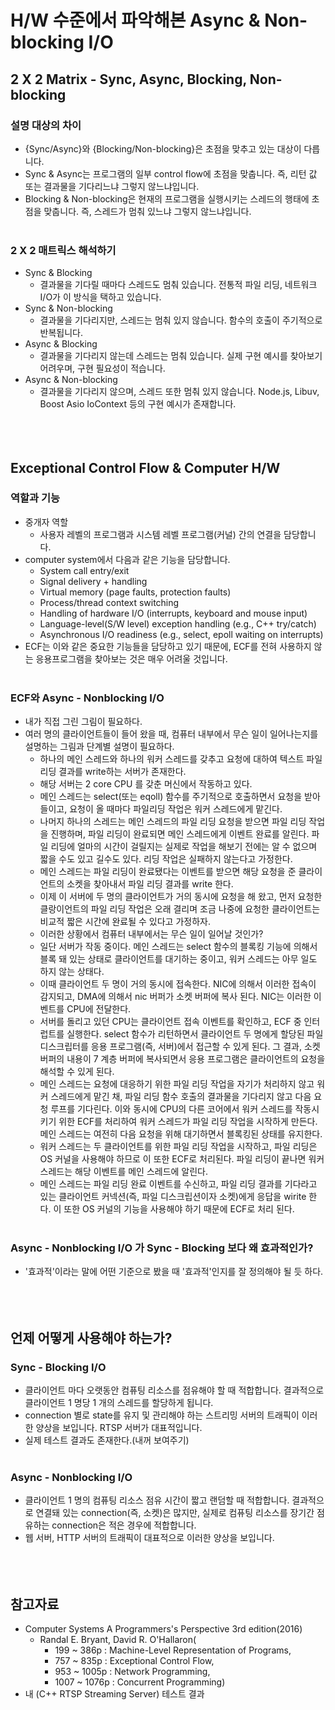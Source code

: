 # H/W 수준에서 파악해본 Async & Non-blocking I/O



## 2 X 2 Matrix - Sync, Async, Blocking, Non-blocking

### 설명 대상의 차이
- {Sync/Async}와 {Blocking/Non-blocking}은 초점을 맞추고 있는 대상이 다릅니다.
- Sync & Async는 프로그램의 일부 control flow에 초점을 맞춥니다. 즉, 리턴 값 또는 결과물을 기다리느냐 그렇지 않느냐입니다.
- Blocking & Non-blocking은 현재의 프로그램을 실행시키는 스레드의 행태에 초점을 맞춥니다. 즉, 스레드가 멈춰 있느냐 그렇지 않느냐입니다.
<br><br/>

### 2 X 2 매트릭스 해석하기
- Sync & Blocking
  - 결과물을 기다릴 때마다 스레드도 멈춰 있습니다. 전통적 파일 리딩, 네트워크 I/O가 이 방식을 택하고 있습니다.
- Sync & Non-blocking
  - 결과물을 기다리지만, 스레드는 멈춰 있지 않습니다. 함수의 호출이 주기적으로 반복됩니다.
- Async & Blocking
  - 결과물을 기다리지 않는데 스레드는 멈춰 있습니다. 실제 구현 예시를 찾아보기 어려우며, 구현 필요성이 적습니다.
- Async & Non-blocking
  - 결과물을 기다리지 않으며, 스레드 또한 멈춰 있지 않습니다. Node.js, Libuv, Boost Asio IoContext 등의 구현 예시가 존재합니다.
<br><br/><br><br/>



## Exceptional Control Flow & Computer H/W

### 역할과 기능
- 중개자 역할
  - 사용자 레벨의 프로그램과 시스템 레벨 프로그램(커널) 간의 연결을 담당합니다.
- computer system에서 다음과 같은 기능을 담당합니다.
  - System call entry/exit
  - Signal delivery + handling
  - Virtual memory (page faults, protection faults)
  - Process/thread context switching
  - Handling of hardware I/O (interrupts, keyboard and mouse input)
  - Language-level(S/W level) exception handling (e.g., C++ try/catch)
  - Asynchronous I/O readiness (e.g., select, epoll waiting on interrupts)
- ECF는 이와 같은 중요한 기능들을 담당하고 있기 때문에, ECF를 전혀 사용하지 않는 응용프로그램을 찾아보는 것은 매우 어려울 것입니다.
<br><br/>

### ECF와 Async - Nonblocking I/O
- 내가 직접 그린 그림이 필요하다.
- 여러 명의 클라이언트들이 들어 왔을 때, 컴퓨터 내부에서 무슨 일이 일어나는지를 설명하는 그림과 단계별 설명이 필요하다.
  - 하나의 메인 스레드와 하나의 워커 스레드를 갖추고 요청에 대하여 텍스트 파일 리딩 결과를 write하는 서버가 존재한다.
  - 해당 서버는 2 core CPU 를 갖춘 머신에서 작동하고 있다.
  - 메인 스레드는 select(또는 eqoll) 함수를 주기적으로 호출하면서 요청을 받아들이고, 요청이 올 때마다 파일리딩 작업은 워커 스레드에게 맡긴다.
  - 나머지 하나의 스레드는 메인 스레드의 파일 리딩 요청을 받으면 파일 리딩 작업을 진행하며, 파일 리딩이 완료되면 메인 스레드에게 이벤트 완료를 알린다. 파일 리딩에 얼마의 시간이 걸릴지는 실제로 작업을 해보기 전에는 알 수 없으며 짧을 수도 있고 길수도 있다. 리딩 작업은 실패하지 않는다고 가정한다.
  - 메인 스레드는 파일 리딩이 완료됐다는 이벤트를 받으면 해당 요청을 준 클라이언트의 소켓을 찾아내서 파일 리딩 결과를 write 한다.
  - 이제 이 서버에 두 명의 클라이언트가 거의 동시에 요청을 해 왔고, 먼저 요청한 클랑이언트의 파일 리딩 작업은 오래 결리며 조금 나중에 요청한 클라이언트는 비교적 짧은 시간에 완료될 수 있다고 가정하자.
  - 이러한 상황에서 컴퓨터 내부에서는 무슨 일이 일어날 것인가?
  - 일단 서버가 작동 중이다. 메인 스레드는 select 함수의 블록킹 기능에 의해서 블록 돼 있는 상태로 클라이언트를 대기하는 중이고, 워커 스레드는 아무 일도 하지 않는 상태다.
  - 이때 클라이언트 두 명이 거의 동시에 접속한다. NIC에 의해서 이러한 접속이 감지되고, DMA에 의해서 nic 버퍼가 소켓 버퍼에 복사 된다. NIC는 이러한 이벤트를 CPU에 전달한다.
  - 서버를 돌리고 있던 CPU는 클라이언트 접속 이벤트를 확인하고, ECF 중 인터럽트를 실행한다. select 함수가 리턴하면서 클라이언트 두 명에게 할당된 파일 디스크립터를 응용 프로그램(즉, 서버)에서 접근할 수 있게 된다. 그 결과, 소켓 버퍼의 내용이 7 계층 버퍼에 복사되면서 응용 프로그램은 클라이언트의 요청을 해석할 수 있게 된다.
  - 메인 스레드는 요청에 대응하기 위한 파일 리딩 작업을 자기가 처리하지 않고 워커 스레드에게 맡긴 채, 파일 리딩 함수 호출의 결과물을 기다리지 않고 다음 요청 루프를 기다린다. 이와 동시에 CPU의 다른 코어에서 워커 스레드를 작동시키기 위한 ECF를 처리하여 워커 스레드가 파일 리딩 작업을 시작하게 만든다. 메인 스레드는 여전히 다음 요청을 위해 대기하면서 블록킹된 상태를 유지한다.
  - 워커 스레드는 두 클라이언트를 위한 파일 리딩 작업을 시작하고, 파일 리딩은 OS 커널을 사용해야 하므로 이 또한 ECF로 처리된다. 파일 리딩이 끝나면 워커 스레드는 해당 이벤트를 메인 스레드에 알린다.
  - 메인 스레드는 파일 리딩 완료 이벤트를 수신하고, 파일 리딩 결과를 기다라고 있는 클라이언트 커넥션(즉, 파일 디스크립션이자 소켓)에게 응답을 wirite 한다. 이 또한 OS 커널의 기능을 사용해야 하기 때문에 ECF로 처리 된다.
<br><br/>

### Async - Nonblocking I/O 가 Sync - Blocking 보다 왜 효과적인가?
- '효과적'이라는 말에 어떤 기준으로 봤을 때 '효과적'인지를 잘 정의해야 될 듯 하다.
<br><br/><br><br/>



## 언제 어떻게 사용해야 하는가?
### Sync - Blocking I/O
- 클라이언트 마다 오랫동안 컴퓨팅 리소스를 점유해야 할 때 적합합니다. 결과적으로 클라이언트 1 명당 1 개의 스레드를 할당하게 됩니다.
- connection 별로 state를 유지 및 관리해야 하는 스트리밍 서버의 트래픽이 이러한 양상을 보입니다. RTSP 서버가 대표적입니다.
- 실제 테스트 결과도 존재한다.(내꺼 보여주기)
<br><br/>

### Async - Nonblocking I/O
- 클라이언트 1 명의 컴퓨팅 리소스 점유 시간이 짧고 랜덤할 때 적합합니다. 결과적으로 연결돼 있는 connection(즉, 소켓)은 많지만, 실제로 컴퓨팅 리소스를 장기간 점유하는 connection은 적은 경우에 적합합니다.
- 웹 서버, HTTP 서버의 트래픽이 대표적으로 이러한 양상을 보입니다.
<br><br/><br><br/>



## 참고자료

- Computer Systems A Programmers's Perspective 3rd edition(2016)
  - Randal E. Bryant, David R. O'Hallaron(
    - 199 ~ 386p : Machine-Level Representation of Programs,
    - 757 ~ 835p : Exceptional Control Flow,
    - 953 ~ 1005p : Network Programming,
    - 1007 ~ 1076p : Concurrent Programming)
- 내 (C++ RTSP Streaming Server) 테스트 결과